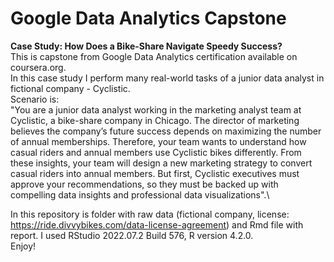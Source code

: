 # Google Data Analytics Capstone
**Case Study: How Does a Bike-Share Navigate Speedy Success?**\
This is capstone from Google Data Analytics certification available on coursera.org.\
In this case study I perform many real-world tasks of a junior data analyst in fictional company - Cyclistic.\
Scenario is:\
"You are a junior data analyst working in the marketing analyst team at Cyclistic, a bike-share company in Chicago. The director
of marketing believes the company’s future success depends on maximizing the number of annual memberships. Therefore,
your team wants to understand how casual riders and annual members use Cyclistic bikes differently. From these insights,
your team will design a new marketing strategy to convert casual riders into annual members. But first, Cyclistic executives
must approve your recommendations, so they must be backed up with compelling data insights and professional data
visualizations".\

In this repository is folder with raw data (fictional company, license: https://ride.divvybikes.com/data-license-agreement) and Rmd file with report. 
I used RStudio 2022.07.2 Build 576, R version 4.2.0.\
Enjoy!

